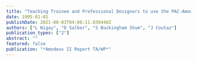 ```yaml
---
title: "Teaching Trainee and Professional Designers to use the PAC-Amodeus software Architecture Modelling Technique"
date: 1995-01-01
publishDate: 2021-08-03T04:08:11.039440Z
authors: ["L Nigay", "D Salber", "S Buckingham Shum", "J Coutaz"]
publication_types: ["2"]
abstract: ""
featured: false
publication: "*Amodeus II Report TA/WP*"
---
```


